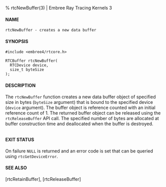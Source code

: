 % rtcNewBuffer(3) | Embree Ray Tracing Kernels 3

#### NAME

    rtcNewBuffer - creates a new data buffer

#### SYNOPSIS

    #include <embree4/rtcore.h>

    RTCBuffer rtcNewBuffer(
      RTCDevice device,
      size_t byteSize
    );

#### DESCRIPTION

The `rtcNewBuffer` function creates a new data buffer object of
specified size in bytes (`byteSize` argument) that is bound to the
specified device (`device` argument). The buffer object is reference
counted with an initial reference count of 1. The returned buffer
object can be released using the `rtcReleaseBuffer` API call. The
specified number of bytes are allocated at buffer construction time
and deallocated when the buffer is destroyed.

``` {include=src/api/inc/buffer_padding.md}
```

#### EXIT STATUS

On failure `NULL` is returned and an error code is set that can be
queried using `rtcGetDeviceError`.

#### SEE ALSO

[rtcRetainBuffer], [rtcReleaseBuffer]
